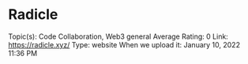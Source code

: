# Radicle

Topic(s): Code Collaboration, Web3 general
Average Rating: 0
Link: https://radicle.xyz/
Type: website
When we upload it: January 10, 2022 11:36 PM